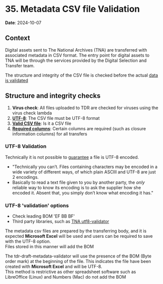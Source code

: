 # 35. Metadata CSV file Validation

**Date**: 2024-10-07

## Context

Digital assets sent to The National Archives (TNA) are transferred with associated metadata in CSV format. The entry point for digital assets to TNA will be through the services provided by the Digital Selection and Transfer team.

The structure and integrity of the CSV file is checked before the actual [data is validated](0034-metadata-validation.md) 

## Structure and integrity checks

1. **Virus check**: All files uploaded to TDR are checked for viruses using the virus check lambda
2. **[UTF-8](utf-8-validation)**: The CSV file must be UTF-8 format
3. **[Valid CSV file](valid-csv-file)**: Is it a CSV file
4. **[Required columns](required-columns)**: Certain columns are required (such as closure information columns) for all transfers

### UTF-8 Validation 

Technically it is not possible to [guarantee](https://www.quora.com/How-do-you-make-sure-a-file-is-UTF-8-encoded#:~:text=Technically%20you%20can't.,supplier%20how%20she%20encoded%20it) a file is UTF-8 encoded.
- "Technically you can’t. Files containing characters may be encoded in a wide variety of different ways, of which plain ASCIII and UTF-8 are just 2 encodings.
- Basically to read a text file given to you by another party, the *only* reliable way to know its encoding is to ask the supplier how she encoded it. Absent that, you simply don’t know what encoding it has."

### UTF-8 'validation' options
- Check leading BOM 'EF BB BF'
- Third party libraries, such as [TNA utf8-validator](https://github.com/digital-preservation/utf8-validator)
 
The metadata csv files are prepared by the transferring body, and it is expected **Microsoft Excel** will be used and users can be required to save with the UTF-8 option.  
Files stored in this manner will add the BOM

The tdr-draft-metadata-validator will use the presence of the BOM (Byte order mark) at the beginning of the file. This indicates the file have been created with **Microsoft Excel** and will be UTF-8.  
This method is restrictive as other spreadsheet software such as LibreOffice (Linux) and Numbers (Mac) do not add the BOM
